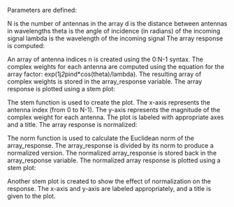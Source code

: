 Parameters are defined:

N is the number of antennas in the array
d is the distance between antennas in wavelengths
theta is the angle of incidence (in radians) of the incoming signal
lambda is the wavelength of the incoming signal
The array response is computed:

An array of antenna indices n is created using the 0:N-1 syntax.
The complex weights for each antenna are computed using the equation for the array factor:
exp(1j*2*pi*n*d*cos(theta)/lambda).
The resulting array of complex weights is stored in the array_response variable.
The array response is plotted using a stem plot:

The stem function is used to create the plot.
The x-axis represents the antenna index (from 0 to N-1).
The y-axis represents the magnitude of the complex weight for each antenna.
The plot is labeled with appropriate axes and a title.
The array response is normalized:

The norm function is used to calculate the Euclidean norm of the array_response.
The array_response is divided by its norm to produce a normalized version.
The normalized array_response is stored back in the array_response variable.
The normalized array response is plotted using a stem plot:

Another stem plot is created to show the effect of normalization on the response.
The x-axis and y-axis are labeled appropriately, and a title is given to the plot.
